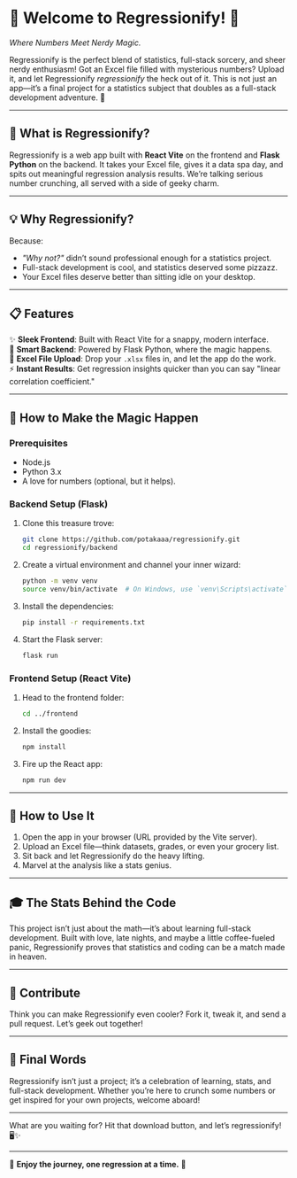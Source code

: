 # 🎉 Welcome to Regressionify! 🎉  
_Where Numbers Meet Nerdy Magic._

Regressionify is the perfect blend of statistics, full-stack sorcery, and sheer nerdy enthusiasm! Got an Excel file filled with mysterious numbers? Upload it, and let Regressionify _regressionify_ the heck out of it. This is not just an app—it’s a final project for a statistics subject that doubles as a full-stack development adventure. 🚀

---

## 🧐 What is Regressionify?  
Regressionify is a web app built with **React Vite** on the frontend and **Flask Python** on the backend. It takes your Excel file, gives it a data spa day, and spits out meaningful regression analysis results. We’re talking serious number crunching, all served with a side of geeky charm.

---

## 💡 Why Regressionify?  
Because:  
- _"Why not?"_ didn’t sound professional enough for a statistics project.  
- Full-stack development is cool, and statistics deserved some pizzazz.  
- Your Excel files deserve better than sitting idle on your desktop.  

---

## 📋 Features
✨ **Sleek Frontend**: Built with React Vite for a snappy, modern interface.  
🧠 **Smart Backend**: Powered by Flask Python, where the magic happens.  
📂 **Excel File Upload**: Drop your `.xlsx` files in, and let the app do the work.  
⚡ **Instant Results**: Get regression insights quicker than you can say "linear correlation coefficient."  

---

## 🔧 How to Make the Magic Happen

### Prerequisites
- Node.js  
- Python 3.x  
- A love for numbers (optional, but it helps).  

### Backend Setup (Flask)  
1. Clone this treasure trove:  
   ```bash
   git clone https://github.com/potakaaa/regressionify.git
   cd regressionify/backend
   ```  
2. Create a virtual environment and channel your inner wizard:  
   ```bash
   python -m venv venv
   source venv/bin/activate  # On Windows, use `venv\Scripts\activate`
   ```  
3. Install the dependencies:  
   ```bash
   pip install -r requirements.txt
   ```  
4. Start the Flask server:  
   ```bash
   flask run
   ```  

### Frontend Setup (React Vite)  
1. Head to the frontend folder:  
   ```bash
   cd ../frontend
   ```  
2. Install the goodies:  
   ```bash
   npm install
   ```  
3. Fire up the React app:  
   ```bash
   npm run dev
   ```  

---

## 🏃 How to Use It  
1. Open the app in your browser (URL provided by the Vite server).  
2. Upload an Excel file—think datasets, grades, or even your grocery list.  
3. Sit back and let Regressionify do the heavy lifting.  
4. Marvel at the analysis like a stats genius.  

---

## 🎓 The Stats Behind the Code  
This project isn’t just about the math—it’s about learning full-stack development. Built with love, late nights, and maybe a little coffee-fueled panic, Regressionify proves that statistics and coding can be a match made in heaven.

---

## 🤝 Contribute  
Think you can make Regressionify even cooler? Fork it, tweak it, and send a pull request. Let’s geek out together!  

---

## 📢 Final Words  
Regressionify isn’t just a project; it’s a celebration of learning, stats, and full-stack development. Whether you’re here to crunch some numbers or get inspired for your own projects, welcome aboard!  

---

What are you waiting for? Hit that download button, and let’s regressionify! 🖥️✨

--- 

🎉 **Enjoy the journey, one regression at a time.** 🎉  
